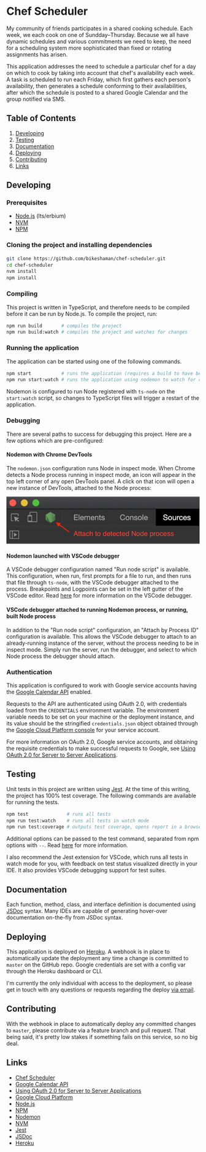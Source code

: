 # Chef Scheduler

My community of friends participates in a shared cooking schedule. Each week, we each cook on one
of Sundday–Thursday. Because we all have dynamic schedules and various commitments we need to
keep, the need for a scheduling system more sophisticated than fixed or rotating assignments has
arisen.

This application addresses the need to schedule a particular chef for a day on which to cook by
taking into account that chef's availability each week. A task is scheduled to run each Friday,
which first gathers each person's availability, then generates a schedule conforming to their
availabilities, after which the schedule is posted to a shared Google Calendar and the group
notified via SMS.

## Table of Contents

1. [Developing](#developing)
1. [Testing](#testing)
1. [Documentation](#documentation)
1. [Deploying](#deploying)
1. [Contributing](#contributing)
1. [Links](#links)

## Developing

### Prerequisites

- [Node.js](https://nodejs.org/en/download/) (lts/erbium)
- [NVM](https://github.com/nvm-sh/nvm/blob/master/README.md)
- [NPM](https://www.npmjs.com)

### Cloning the project and installing dependencies

```bash
git clone https://github.com/bikeshaman/chef-scheduler.git
cd chef-scheduler
nvm install
npm install
```

### Compiling

This project is written in TypeScript, and therefore needs to be compiled before it can be run by
Node.js. To compile the project, run:

```bash
npm run build       # compiles the project
npm run build:watch # compiles the project and watches for changes
```

### Running the application

The application can be started using one of the following commands.

```bash
npm start           # runs the application (requires a build to have been run first)
npm run start:watch # runs the application using nodemon to watch for changes
```

Nodemon is configured to run Node registered with `ts-node` on the `start:watch` script, so changes
to TypeScript files will trigger a restart of the application.

### Debugging

There are several paths to success for debugging this project. Here are a few options which are
pre-configured:

#### Nodemon with Chrome DevTools

The `nodemon.json` configuration runs Node in inspect mode. When Chrome detects a Node process
running in inspect mode, an icon will appear in the top left corner of any open DevTools panel.
A click on that icon will open a new instance of DevTools, attached to the Node process:

![DevTools Node icon](/assets/images/devtools.png)

#### Nodemon launched with VSCode debugger

A VSCode debugger configuration named "Run node script" is available. This configuration, when run,
first prompts for a file to run, and then runs that file through `ts-node`, with the VSCode
debugger attached to the process. Breakpoints and Logpoints can be set in the left gutter of the
VSCode editor. Read [here](https://code.visualstudio.com/docs/editor/debugging#_debug-actions) for
more information on the VSCode debugger.

#### VSCode debugger attached to running Nodemon process, or running, built Node process

In addition to the "Run node script" configuration, an "Attach by Process ID" configuration is
available. This allows the VSCode debugger to attach to an already-running instance of the server,
without the process needing to be in inspect mode. Simply run the server, run the debugger, and
select to which Node process the debugger should attach.

### Authentication

This application is configured to work with Google service accounts having the
[Google Calendar API](https://developers.google.com/calendar) enabled.

Requests to the API are authenticated using OAuth 2.0, with credentials loaded from the
`CREDENTIALS` environment variable. The environment variable needs to be set on your machine or the
deployment instance, and its value should be the stringified `credentials.json` object obtained
through the [Google Cloud Platform console](https://console.cloud.google.com/) for your service
account.

For more information on OAuth 2.0, Google service accounts, and obtaining the requisite credentials
to make successful requests to Google, see
[Using OAuth 2.0 for Server to Server Applications](https://developers.google.com/identity/protocols/OAuth2ServiceAccount).

## Testing

Unit tests in this project are written using [Jest](https://jestjs.io). At the time of this writing,
the project has 100% test coverage. The following commands are available for running the tests.

```bash
npm test              # runs all tests
npm run test:watch    # runs all tests in watch mode
npm run test:coverage # outputs test coverage, opens report in a browser
```

Additional options can be passed to the test command, separated from npm options with `--`. Read
[here](https://jestjs.io/docs/en/cli#options) for more information.

I also recommend the Jest extension for VSCode, which runs all tests in watch mode for you, with
feedback on test status visualized directly in your IDE. It also provides VSCode debugging support
for test suites.

## Documentation

Each function, method, class, and interface definition is documented using
[JSDoc](https://devdocs.io/jsdoc/) syntax. Many IDEs are capable of generating hover-over
documentation on-the-fly from JSDoc syntax.

## Deploying

This application is deployed on [Heroku](https://www.heroku.com/). A webhook is in place to
automatically update the deployment any time a change is committed to `master` on the GitHub repo.
Google credentials are set with a config var through the Heroku dashboard or CLI.

I'm currently the only individual with access to the deployment, so please get in touch with any
questions or requests regarding the deploy
[via email](mailto:bikeshaman@icloud.com?subject=Chef%20Scheduler).

## Contributing

With the webhook in place to automatically deploy any committed changes to `master`, please
contribute via a feature branch and pull request. That being said, it's pretty low stakes if
something fails on this service, so no big deal.

## Links

- [Chef Scheduler](https://github.com/bikeshaman/chef-scheduler)
- [Google Calendar API](https://developers.google.com/calendar)
- [Using OAuth 2.0 for Server to Server Applications](https://developers.google.com/identity/protocols/OAuth2ServiceAccount)
- [Google Cloud Platform](https://console.cloud.google.com/)
- [Node.js](https://nodejs.org/en/download/)
- [NPM](https://www.npmjs.com)
- [Nodemon](https://nodemon.io/)
- [NVM](https://github.com/nvm-sh/nvm/blob/master/README.md)
- [Jest](https://jestjs.io)
- [JSDoc](https://devdocs.io/jsdoc/)
- [Heroku](https://www.heroku.com/)
